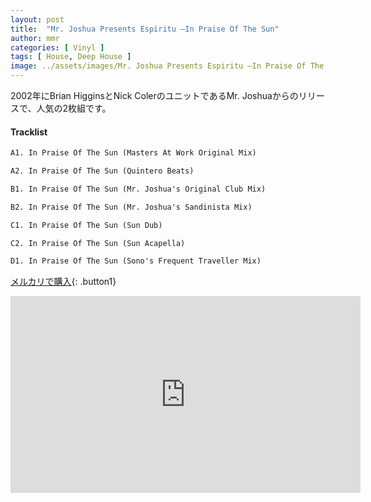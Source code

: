```yaml
---
layout: post
title:  "Mr. Joshua Presents Espiritu –In Praise Of The Sun"
author: mmr
categories: [ Vinyl ]
tags: [ House, Deep House ]
image: ../assets/images/Mr. Joshua Presents Espiritu –In Praise Of The Sun.jpg
---
```


2002年にBrian HigginsとNick ColerのユニットであるMr. Joshuaからのリリースで、人気の2枚組です。

#### Tracklist
```md
A1. In Praise Of The Sun (Masters At Work Original Mix)

A2. In Praise Of The Sun (Quintero Beats)

B1. In Praise Of The Sun (Mr. Joshua's Original Club Mix)

B2. In Praise Of The Sun (Mr. Joshua's Sandinista Mix)

C1. In Praise Of The Sun (Sun Dub)

C2. In Praise Of The Sun (Sun Acapella)

D1. In Praise Of The Sun (Sono's Frequent Traveller Mix)
```

[メルカリで購入](https://jp.mercari.com/item/m61637238280?afid=6142608987){: .button1}

<iframe width="560" height="315" src="https://www.youtube.com/embed/wG36jQ_80d4?si=EyMb6272ptrDHg44" title="YouTube video player" frameborder="0" allow="accelerometer; autoplay; clipboard-write; encrypted-media; gyroscope; picture-in-picture; web-share" referrerpolicy="strict-origin-when-cross-origin" allowfullscreen></iframe>